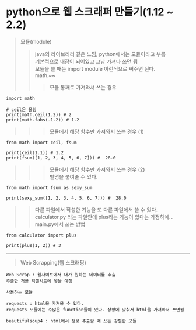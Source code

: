 # python으로 웹 스크래퍼 만들기(1.12 ~ 2.2)

> 모듈(module)
> > java의 라이브러리 같은 느낌, python에서는 모듈이라고 부름    
> > 기본적으로 내장이 되어있고 그냥 가져다 쓰면 됨     
> > 모듈을 쓸 때는 import module 이런식으로 써주면 된다.    
> > math.~~
> > > 모듈 통째로 가져와서 쓰는 경우
```
import math

# ceil은 올림
print(math.ceil(1.2)) # 2
print(math.fabs(-1.2)) # 1.2
```
> > > 모듈에서 해당 함수만 가져와서 쓰는 경우 (1)
```
from math import ceil, fsum

print(ceil(1.1)) # 1.2
print(fsum([1, 2, 3, 4, 5, 6, 7])) #  28.0
```
> > > 모듈에서 해당 함수만 가져와서 쓰는 경우 (2)    
> > > 별명을 붙여줄 수 있다.    
```
from math import fsum as sexy_sum

print(sexy_sum([1, 2, 3, 4, 5, 6, 7])) #  28.0
```
> > 다른 파일에서 작성한 기능을 또 다른 파일에서 쓸 수 있다.    
> > calculator.py 라는 파일안에 plus라는 기능이 있다는 가정하에... main.py에서 쓰는 방법     
```
from calculator import plus

print(plus(1, 2)) # 3
```
<hr/>

> Web Scrapping(웹 스크래핑)    
```
Web Scrap : 웹사이트에서 내가 원하는 데이터를 추출
추출한 거를 엑셀시트에 넣을 예정

사용하는 모듈

requests : html을 가져올 수 있다.
requests 모듈에는 수많은 function들이 있다. 상황에 맞춰서 html을 가져와서 쓰면됨

beautifulsoup4 : html에서 정보 추출할 때 쓰는 강렬한 모듈
```
